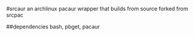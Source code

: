 #srcaur
an archlinux pacaur wrapper that builds from source
forked from srcpac

##dependencies
bash, pbget, pacaur
